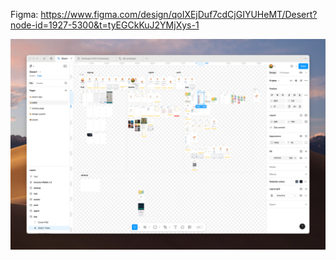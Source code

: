 
Figma: <https://www.figma.com/design/qoIXEjDuf7cdCjGIYUHeMT/Desert?node-id=1927-5300&t=tyEGCkKuJ2YMjXys-1>

![figma](./assets/figma.png)
